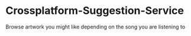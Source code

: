 # Crossplatform-Suggestion-Service
Browse artwork you might like depending on the song you are listening to
